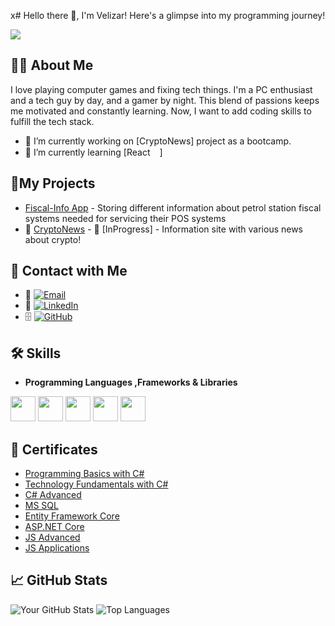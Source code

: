 x# Hello there 👋, I'm Velizar! Here's a glimpse into my programming journey!

[![](https://visitcount.itsvg.in/api?id=vmmateev&label=Profile%20Views&color=1&icon=0&pretty=false)](https://visitcount.itsvg.in)
## 👨‍💻 About Me

I love playing computer games and fixing tech things. I'm a PC enthusiast and a tech guy by day, and a gamer by night. This blend of passions keeps me motivated and constantly learning. Now, I want to add coding skills to fulfill the tech stack.

- 🔭 I’m currently working on [CryptoNews] project as a bootcamp.
- 🌱 I’m currently learning [React<code><img height="15" src="https://img.icons8.com/?size=100&id=VXQrhy9fWtm1&format=png&color=000000"></code>]
  
## 🌟My Projects
- [Fiscal-Info App](https://fiscalinfo.azurewebsites.net/) - Storing different information about petrol station fiscal systems needed for servicing their POS systems
- 🚧 [CryptoNews](https://github.com/CryptoWorldLtd/) - 🚧 [InProgress] - Information site with various news about crypto!

## 🔗 Contact with Me
- 📩 [![Email](https://img.shields.io/badge/-Email-red?style=flat&logo=gmail&logoColor=white)](mailto:vmmateev@gmail.com)
- 💼 [![LinkedIn](https://img.shields.io/badge/-LinkedIn-blue?style=flat&logo=Linkedin&logoColor=white)](https://www.linkedin.com/in/velizarmateev/)
- 🗄️ [![GitHub](https://img.shields.io/badge/-GitHub-black?style=flat&logo=github&logoColor=white)](https://github.com/vmmateev)

## 🛠️ Skills
- **Programming Languages ,Frameworks & Libraries**

<code><img height="40" src="https://seeklogo.com/images/C/c-sharp-c-logo-02F17714BA-seeklogo.com.png"></code>
<code><img height="40" src="https://seeklogo.com/images/A/ASP_NET-logo-33FF43AF35-seeklogo.com.png"></code>
<code><img height="40" src="https://seeklogo.com/images/M/microsoft-sql-server-logo-96AF49E2B3-seeklogo.com.png"></code>
<code><img height="40" src="https://seeklogo.com/images/J/javascript-js-logo-2949701702-seeklogo.com.png"></code>
<code><img height="40" src="https://seeklogo.com/images/R/react-logo-7B3CE81517-seeklogo.com.png"></code>

## 📄 Certificates

- [Programming Basics with C#](https://softuni.bg/certificates/details/64908/181ce799)
- [Technology Fundamentals with C#](https://softuni.bg/Certificates/Details/65501/fb782bdf)
- [C# Advanced](https://softuni.bg/Certificates/Details/95962/9973acc8)
- [MS SQL](https://softuni.bg/Certificates/Details/97907/2f446601)
- [Entity Framework Core](https://softuni.bg/Certificates/Details/102727/99531b51)
- [ASP.NET Core](https://softuni.bg/Certificates/Details/113494/b47f7fa2)
- [JS Advanced](https://softuni.bg/Certificates/Details/114907/2f93af39)
- [JS Applications](https://softuni.bg/Certificates/Details/121020/52b40b39)

## 📈 GitHub Stats

![Your GitHub Stats](https://github-readme-stats.vercel.app/api?username=vmmateev&show_icons=true&theme=radical)
![Top Languages](https://github-readme-stats.vercel.app/api/top-langs/?username=vmmateev&layout=compact&theme=radical)


<!--
**vmmateev/vmmateev** is a ✨ _special_ ✨ repository because its `README.md` (this file) appears on your GitHub profile.

Here are some ideas to get you started:

- 🔭 I’m currently working on ...
- 🌱 I’m currently learning ...
- 👯 I’m looking to collaborate on ...
- 🤔 I’m looking for help with ...
- 💬 Ask me about ...
- 📫 How to reach me: ...
- 😄 Pronouns: ...
- ⚡ Fun fact: ...
-->
